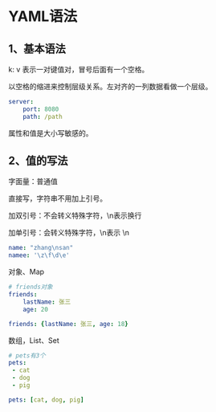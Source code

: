 # YAML语法

## 1、基本语法

k: v	表示一对键值对，冒号后面有一个空格。

以空格的缩进来控制层级关系。左对齐的一列数据看做一个层级。

```yaml
server:
	port: 8080
	path: /path
```

属性和值是大小写敏感的。



## 2、值的写法

字面量：普通值

直接写，字符串不用加上引号。

加双引号：不会转义特殊字符，\n表示换行

加单引号：会转义特殊字符，\n表示 \n

```yaml
name: "zhang\nsan"
namee: '\z\f\d\e'
```

对象、Map

```yaml
# friends对象
friends:
	lastName: 张三
	age: 20
```

```yaml
friends: {lastName: 张三, age: 18}
```

数组，List、Set

```yaml
# pets有3个
pets:
 - cat
 - dog
 - pig
```

```yaml
pets: [cat, dog, pig]
```


